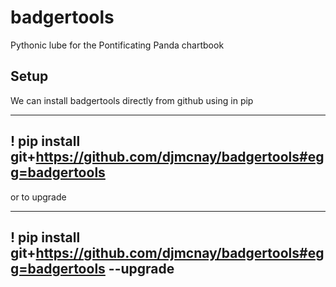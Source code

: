 # badgertools

Pythonic lube for the Pontificating Panda chartbook

## Setup
We can install badgertools directly from github using in pip

----
! pip install git+https://github.com/djmcnay/badgertools#egg=badgertools
----

or to upgrade 

----
! pip install git+https://github.com/djmcnay/badgertools#egg=badgertools --upgrade
----
